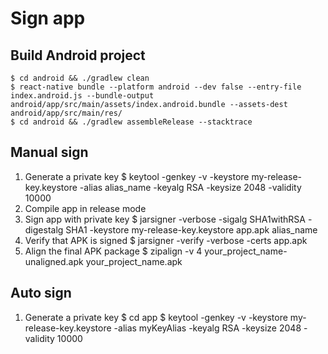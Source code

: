 # Sign app

## Build Android project
    $ cd android && ./gradlew clean
    $ react-native bundle --platform android --dev false --entry-file index.android.js --bundle-output android/app/src/main/assets/index.android.bundle --assets-dest android/app/src/main/res/
    $ cd android && ./gradlew assembleRelease --stacktrace

## Manual sign
1. Generate a private key
    $ keytool -genkey -v -keystore my-release-key.keystore -alias alias_name -keyalg RSA -keysize 2048 -validity 10000
2. Compile app in release mode
3. Sign app with private key 
    $ jarsigner -verbose -sigalg SHA1withRSA -digestalg SHA1 -keystore my-release-key.keystore app.apk alias_name
4. Verify that APK is signed
    $ jarsigner -verify -verbose -certs app.apk
5. Align the final APK package
    $ zipalign -v 4 your_project_name-unaligned.apk your_project_name.apk

## Auto sign
1. Generate a private key
    $ cd app
    $ keytool -genkey -v -keystore my-release-key.keystore -alias myKeyAlias -keyalg RSA -keysize 2048 -validity 10000